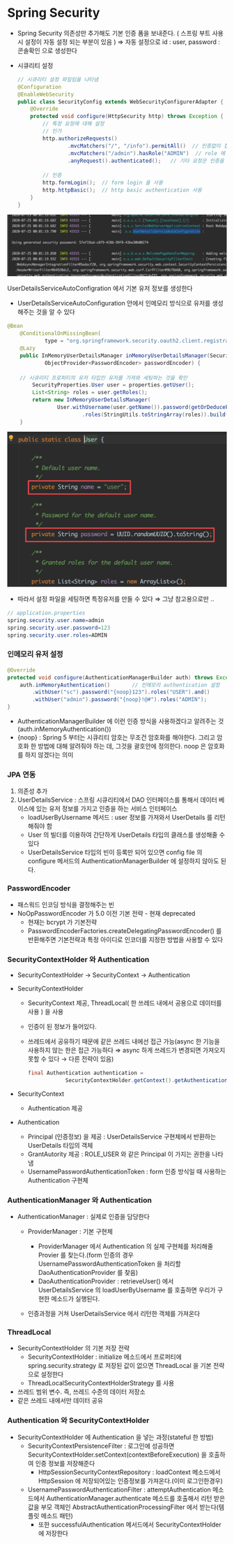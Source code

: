 # Spring Security
- Spring Security 의존성만 추가해도 기본 인증 폼을 보내준다. ( 스프링 부트 사용시 설정이 자동 설정 되는 부분이 있음 ) ⇒ 자동 설정으로 id : user, password : 콘솔확인 으로 생성한다
- 시큐리티 설정

    ```java
    // 시큐리티 설정 파일임을 나타냄
    @Configuration
    @EnableWebSecurity
    public class SecurityConfig extends WebSecurityConfigurerAdapter {
        @Override
        protected void configure(HttpSecurity http) throws Exception {
            // 특정 요청에 대해 설정
            // 인가
            http.authorizeRequests()
                    .mvcMatchers("/", "/info").permitAll()  // 인증없이 접근 가능
                    .mvcMatchers("/admin").hasRole("ADMIN")  // role 에 따라 구분
                    .anyRequest().authenticated();   // 기타 요청은 인증을 하기만 하면 됨

            // 인증
            http.formLogin();  // form login 을 사용
            http.httpBasic();  // http basic authentication 사용
        }
    }
    ```

![기본정보생성](../../images/security1.png)

UserDetailsServiceAutoConfigration 에서 기본 유저 정보를 생성한다
- UserDetailsServiceAutoConfiguration 안에서 인메모리 방식으로 유저를 생성해주는 것을 알 수 있다

```java
@Bean
	@ConditionalOnMissingBean(
			type = "org.springframework.security.oauth2.client.registration.ClientRegistrationRepository")
	@Lazy
	public InMemoryUserDetailsManager inMemoryUserDetailsManager(SecurityProperties properties,
			ObjectProvider<PasswordEncoder> passwordEncoder) {
    
    // 시큐리티 프로퍼티의 유저 타입인 유저를 가져와 세팅하는 것을 확인
		SecurityProperties.User user = properties.getUser(); 
		List<String> roles = user.getRoles();
		return new InMemoryUserDetailsManager(
				User.withUsername(user.getName()).password(getOrDeducePassword(user, passwordEncoder.getIfAvailable()))
						.roles(StringUtils.toStringArray(roles)).build());
	}
```

![기본정보생성코드](../../images/security2.png)

- 따라서 설정 파일을 세팅하면 특정유저를 만들 수 있다 ⇒ 그냥 참고용으로만 ..

```java
// application.properties
spring.security.user.name=admin
spring.security.user.password=123
spring.security.user.roles=ADMIN
```

### 인메모리 유저 설정

```java
@Override
protected void configure(AuthenticationManagerBuilder auth) throws Exception {
    auth.inMemoryAuthentication()       // 인메모리 authentication 설정
        .withUser("sc").password("{noop}123").roles("USER").and()
        .withUser("admin").password("{noop}!@#").roles("ADMIN");
}
```

- AuthenticationManagerBuilder 에 이런 인증 방식을 사용하겠다고 알려주는 것(auth.inMemoryAuthentication())
- {noop} : Spring 5 부터는 시큐리티 암호는 무조건 암호화를 해야한다. 그리고 암호화 한 방법에 대해 알려줘야 하는 데, 그것을 괄호안에 정의한다. noop 은 암호화를 하지 않겠다는 의미

### JPA 연동
1. 의존성 추가
2. UserDetailsService : 스프링 시큐리티에서 DAO 인터페이스를 통해서 데이터 베이스에 있는 유저 정보를 가지고 인증을 하는 서비스 인터페이스
    - loadUserByUsername 메서드 : user 정보를 가져와서 UserDetails 를 리턴해줘야 함
    - User 의 빌더를 이용하여 간단하게 UserDetails 타입의 클래스를 생성해줄 수 있다
    - UserDetailsService 타입의 빈이 등록만 되어 있으면 config file 의 configure 메서드의 AuthenticationManagerBuilder 에 설정하지 않아도 된다.

### PasswordEncoder
- 패스워드 인코딩 방식을 결정해주는 빈
- NoOpPasswordEncoder 가 5.0 이전 기본 전략 - 현재 deprecated
    - 현재는 bcrypt 가 기본전략
    - PasswordEncoderFactories.createDelegatingPasswordEncoder() 를 반환해주면 기본전략과 특정 아이디로 인코더를 지정한 방법을 사용할 수 있다

### SecurityContextHolder 와 Authentication
- SecurityContextHolder → SecurityContext → Authentication
- SecurityContextHolder
    - SecurityContext 제공, ThreadLocal( 한 쓰레드 내에서 공용으로 데이터를 사용 ) 을 사용
    - 인증이 된 정보가 들어있다.
    - 쓰레드에서 공유하기 때문에 같은 쓰레드 내에선 접근 가능(async 한 기능을 사용하지 않는 한은 접근 가능하다 ⇒ async 하게 쓰레드가 변경되면 가져오지 못할 수 있다 → 다른 전략이 있음)

        ```java
        final Authentication authentication =
                    SecurityContextHolder.getContext().getAuthentication();
        ```

- SecurityContext
    - Authentication 제공
- Authentication
    - Principal (인증정보) 을 제공 : UserDetailsService 구현체에서 반환하는 UserDetails 타입의 객체
    - GrantAutority 제공 : ROLE_USER 와 같은 Principal 이 가지는 권한을 나타냄
    - UsernamePasswordAuthenticationToken : form 인증 방식일 때 사용하는 Authentication 구현체

### AuthenticationManager 와 Authentication
- AuthenticationManager : 실제로 인증을 담당한다
    - ProviderManager : 기본 구현체
        - ProviderManager 에서 Authentication 의 실제 구현체를 처리해줄 Provier 를 찾는다.(form 인증의 경우 UsernamePasswordAuthenticationToken 을 처리할 DaoAuthenticationProvider 를 찾음)
        - DaoAuthenticationProvider : retrieveUser() 에서 UserDetailsService 의 loadUserByUsername 를 호출하면 우리가 구현한 메소드가 실행된다.

    - 인증과정을 거쳐 UserDetailsService 에서 리턴한 객체를 가져온다

### ThreadLocal
- SecurityContextHolder 의 기본 저장 전략
    - SecurityContextHolder : initialize 메소드에서 프로퍼티에 spring.security.strategy 로 저장된 값이 없으면 ThreadLocal 을 기본 전략으로 설정한다
    - ThreadLocalSecurityContextHolderStrategy 를 사용
- 쓰레드 범위 변수. 즉, 쓰레드 수준의 데이터 저장소
- 같은 쓰레드 내에서만 데이터 공유

### Authentication 와 SecurityContextHolder
- SecurityContextHolder 에 Authentication 을 넣는 과정(stateful 한 방법)
    - SecurityContextPersistenceFilter : 로그인에 성공하면 SecurityContextHolder.setContext(contextBeforeExecution) 을 호출하여 인증 정보를 저장해준다
        - HttpSessionSecurityContextRepository : loadContext 메소드에서 HttpSession 에 저장되어있는 인증정보를 가져온다.(이미 로그인한경우)
    - UsernamePasswordAuthenticationFilter : attemptAuthentication 메소드에서 AuthenticationManager.authenticate 메소드를 호출해서 리턴 받은 값을 부모 객체인 AbstractAuthenticationProcessingFilter 에서 받는다(템플릿 메소드 패턴)
        - 또한 successfulAuthentication 메서드에서 SecurityContextHolder 에 저장한다